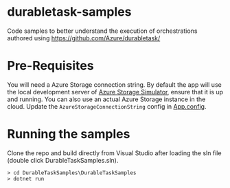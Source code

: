 # durabletask-samples
Code samples to better understand the execution of orchestrations authored using https://github.com/Azure/durabletask/

# Pre-Requisites
You will need a Azure Storage connection string.
By default the app will use the local development server of [Azure Storage Simulator](https://learn.microsoft.com/en-us/azure/storage/common/storage-use-emulator), ensure that it is up and running.
You can also use an actual Azure Storage instance in the cloud. Update the `AzureStorageConnectionString` config in [App.config](DurableTaskSamples/App.config).

# Running the samples
Clone the repo and build directly from Visual Studio after loading the sln file (double click DurableTaskSamples.sln).
```
> cd DurableTaskSamples\DurableTaskSamples
> dotnet run
```